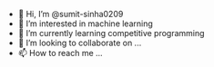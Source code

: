 - 👋 Hi, I’m @sumit-sinha0209
- 👀 I’m interested in machine learning
- 🌱 I’m currently learning competitive programming
- 💞️ I’m looking to collaborate on ...
- 📫 How to reach me ...

<!---
sumit-sinha0209/sumit-sinha0209 is a ✨ special ✨ repository because its `README.md` (this file) appears on your GitHub profile.
You can click the Preview link to take a look at your changes.
--->
